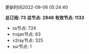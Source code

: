 更新时间2022-09-06 05:24:40

**总订阅: 73**
**总节点: 2848**
**有效节点: 1133**
- ss节点: 724
- trojan节点: 83
- v2ray节点: 325
- ssr节点: 1
